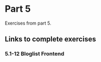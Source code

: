 # Part 5

Exercises from part 5.

## Links to complete exercises

### 5.1-12 Bloglist Frontend
 




